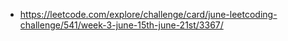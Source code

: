 
- https://leetcode.com/explore/challenge/card/june-leetcoding-challenge/541/week-3-june-15th-june-21st/3367/
